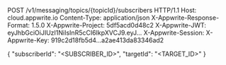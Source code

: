 POST /v1/messaging/topics/{topicId}/subscribers HTTP/1.1
Host: cloud.appwrite.io
Content-Type: application/json
X-Appwrite-Response-Format: 1.5.0
X-Appwrite-Project: 5df5acd0d48c2
X-Appwrite-JWT: eyJhbGciOiJIUzI1NiIsInR5cCI6IkpXVCJ9.eyJ...
X-Appwrite-Session: 
X-Appwrite-Key: 919c2d18fb5d4...a2ae413da83346ad2

{
  "subscriberId": "<SUBSCRIBER_ID>",
  "targetId": "<TARGET_ID>"
}
